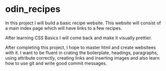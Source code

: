 # odin_recipes

In this project I will build a basic recipe website.
This website will consist of a main index page which will have links to a few recipes.

After learning CSS Basics I will come back and make it visually prettier.

After completing this project, I hope to master html and create websitees with it. I want to be fluent in crating the boilerplate, headings, paragraphs, using attribute correctly, creating links and inserting images and also learn how to use git and write good commit messages.
